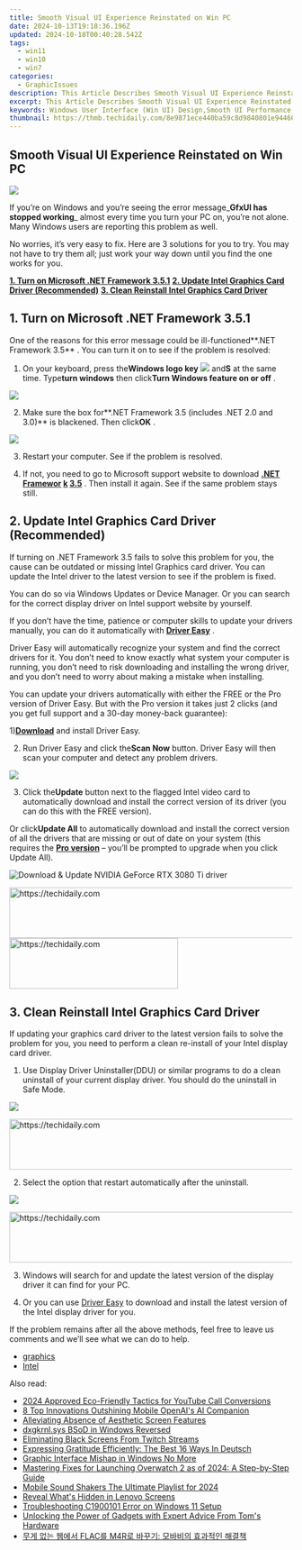 ```yaml
---
title: Smooth Visual UI Experience Reinstated on Win PC
date: 2024-10-13T19:18:36.196Z
updated: 2024-10-18T00:40:28.542Z
tags:
  - win11
  - win10
  - win7
categories:
  - GraphicIssues
description: This Article Describes Smooth Visual UI Experience Reinstated on Win PC
excerpt: This Article Describes Smooth Visual UI Experience Reinstated on Win PC
keywords: Windows User Interface (Win UI) Design,Smooth UI Performance,Visual UX Optimization for WinPC,Enhanced User Interface Experience (WinPC),Improved WinPC Visual Interaction,Streamlined UI for Win Users,Optimized Visual Interface in Win OS
thumbnail: https://thmb.techidaily.com/8e9871ece440ba59c8d9840801e94460c09fbc87b2b6db176deafe8f63af7277.jpg
---
```


## Smooth Visual UI Experience Reinstated on Win PC

![](https://images.drivereasy.com/wp-content/uploads/2017/09/img_59bf717106584.jpg)

 If you’re on Windows and you’re seeing the error message_**GfxUI has stopped working**_ almost every time you turn your PC on, you’re not alone. Many Windows users are reporting this problem as well.

 No worries, it’s very easy to fix. Here are 3 solutions for you to try. You may not have to try them all; just work your way down until you find the one works for you.

**[1\. Turn on Microsoft .NET Framework 3.5.1](#m1)**
[**2. Update Intel Graphics Card Driver (Recommended)**](#m2)
[**3. Clean Reinstall Intel Graphics Card Driver**](#m3)

## 1\. Turn on Microsoft .NET Framework 3.5.1

 One of the reasons for this error message could be ill-functioned**.NET Framework 3.5** . You can turn it on to see if the problem is resolved:

 1) On your keyboard, press the**Windows logo key** ![](https://images.drivereasy.com/wp-content/uploads/2017/09/img_59bf762c2349f.png) and**S** at the same time. Type**turn windows** then click**Turn Windows feature on or off** .

![](https://images.drivereasy.com/wp-content/uploads/2017/09/img_59bf76d237132.png)

 2) Make sure the box for**.NET Framework 3.5 (includes .NET 2.0 and 3.0)** is blackened. Then click**OK** .

![](https://images.drivereasy.com/wp-content/uploads/2017/09/img_59bf76e62b5aa.png)

3) Restart your computer. See if the problem is resolved.

4) If not, you need to go to Microsoft support website to download **[.NET Framewor](https://www.microsoft.com/en-us/download/details.aspx?id=21) [k](https://www.microsoft.com/en-us/download/details.aspx?id=21) [3.5](https://www.microsoft.com/en-us/download/details.aspx?id=21)** [](https://www.microsoft.com/en-us/download/details.aspx?id=21) . Then install it again. See if the same problem stays still.

## 2\. Update Intel Graphics Card Driver (Recommended)

 If turning on .NET Framework 3.5 fails to solve this problem for you, the cause can be outdated or missing Intel Graphics card driver. You can update the Intel driver to the latest version to see if the problem is fixed.

 You can do so via Windows Updates or Device Manager. Or you can search for the correct display driver on Intel support website by yourself.

 If you don’t have the time, patience or computer skills to update your drivers manually, you can do it automatically with [**Driver Easy**](https://tools.techidaily.com/drivereasy/download/) .

 Driver Easy will automatically recognize your system and find the correct drivers for it. You don’t need to know exactly what system your computer is running, you don’t need to risk downloading and installing the wrong driver, and you don’t need to worry about making a mistake when installing.

 You can update your drivers automatically with either the FREE or the Pro version of Driver Easy. But with the Pro version it takes just 2 clicks (and you get full support and a 30-day money-back guarantee):

 1)[**Download**](https://tools.techidaily.com/drivereasy/download/) and install Driver Easy.

 2) Run Driver Easy and click the**Scan Now** button. Driver Easy will then scan your computer and detect any problem drivers.

![](https://images.drivereasy.com/wp-content/uploads/2022/09/de-scan-now.jpg)

 3) Click the**Update** button next to the flagged Intel video card to automatically download and install the correct version of its driver (you can do this with the FREE version).

 Or click**Update All** to automatically download and install the correct version of all the drivers that are missing or out of date on your system (this requires the [**Pro version**](https://tools.techidaily.com/drivereasy/download/) – you’ll be prompted to upgrade when you click Update All).

![Download & Update NVIDIA GeForce RTX 3080 Ti driver](https://images.drivereasy.com/wp-content/uploads/2021/06/Download-Update-NVIDIA-GeForce-RTX-3080-Ti-driver-1200x900.jpg)

<!-- affiliate ads begin -->
<a href="https://aligracehair.sjv.io/c/5597632/1918719/19272" target="_top" id="1918719">
  <img src="//a.impactradius-go.com/display-ad/19272-1918719" border="0" alt="https://techidaily.com" width="728" height="90"/>
</a>
<img height="0" width="0" src="https://aligracehair.sjv.io/i/5597632/1918719/19272" style="position:absolute;visibility:hidden;" border="0" />
<!-- affiliate ads end -->

<!-- affiliate ads begin -->
<a href="https://aidotcom.pxf.io/c/5597632/2129042/19576" target="_top" id="2129042">
  <img src="//a.impactradius-go.com/display-ad/19576-2129042" border="0" alt="https://techidaily.com" width="300" height="90"/>
</a>
<img height="0" width="0" src="https://aidotcom.pxf.io/i/5597632/2129042/19576" style="position:absolute;visibility:hidden;" border="0" />
<!-- affiliate ads end -->

## 3\. Clean Reinstall Intel Graphics Card Driver

 If updating your graphics card driver to the latest version fails to solve the problem for you, you need to perform a clean re-install of your Intel display card driver.

 1) Use Display Driver Uninstaller(DDU) or similar programs to do a clean uninstall of your current display driver. You should do the uninstall in Safe Mode.

![](https://images.drivereasy.com/wp-content/uploads/2017/09/img_59bf7edc3173f.png)

<!-- affiliate ads begin -->
<a href="https://unicoeye.pxf.io/c/5597632/2134244/18498" target="_top" id="2134244">
  <img src="//a.impactradius-go.com/display-ad/18498-2134244" border="0" alt="https://techidaily.com" width="728" height="90"/>
</a>
<img height="0" width="0" src="https://unicoeye.pxf.io/i/5597632/2134244/18498" style="position:absolute;visibility:hidden;" border="0" />
<!-- affiliate ads end -->

 2) Select the option that restart automatically after the uninstall.

![](https://images.drivereasy.com/wp-content/uploads/2017/09/img_59bf7eca87f6f.jpg)

<!-- affiliate ads begin -->
<a href="https://appsumo.8odi.net/c/5597632/2151866/7443" target="_top" id="2151866">
  <img src="//a.impactradius-go.com/display-ad/7443-2151866" border="0" alt="https://techidaily.com" width="728" height="90"/>
</a>
<img height="0" width="0" src="https://appsumo.8odi.net/i/5597632/2151866/7443" style="position:absolute;visibility:hidden;" border="0" />
<!-- affiliate ads end -->

 3) Windows will search for and update the latest version of the display driver it can find for your PC.

 4) Or you can use [Driver Easy](https://tools.techidaily.com/drivereasy/download/) to download and install the latest version of the Intel display driver for you.

 If the problem remains after all the above methods, feel free to leave us comments and we’ll see what we can do to help.

* [graphics](https://tools.techidaily.com/drivereasy/download/)
* [Intel](https://tools.techidaily.com/drivereasy/download/)

<ins class="adsbygoogle"
     style="display:block"
     data-ad-format="autorelaxed"
     data-ad-client="ca-pub-7571918770474297"
     data-ad-slot="1223367746"></ins>

<ins class="adsbygoogle"
     style="display:block"
     data-ad-client="ca-pub-7571918770474297"
     data-ad-slot="8358498916"
     data-ad-format="auto"
     data-full-width-responsive="true"></ins>

<span class="atpl-alsoreadstyle">Also read:</span>
<div><ul>
<li><a href="https://youtube-clips.techidaily.com/2024-approved-eco-friendly-tactics-for-youtube-call-conversions/"><u>2024 Approved Eco-Friendly Tactics for YouTube Call Conversions</u></a></li>
<li><a href="https://tech-savvy.techidaily.com/8-top-innovations-outshining-mobile-openais-ai-companion/"><u>8 Top Innovations Outshining Mobile OpenAI's AI Companion</u></a></li>
<li><a href="https://graphic-issues.techidaily.com/alleviating-absence-of-aesthetic-screen-features/"><u>Alleviating Absence of Aesthetic Screen Features</u></a></li>
<li><a href="https://graphic-issues.techidaily.com/dxgkrnlsys-bsod-in-windows-reversed/"><u>dxgkrnl.sys BSoD in Windows Reversed</u></a></li>
<li><a href="https://graphic-issues.techidaily.com/eliminating-black-screens-from-twitch-streams/"><u>Eliminating Black Screens From Twitch Streams</u></a></li>
<li><a href="https://mondly-stories.techidaily.com/expressing-gratitude-efficiently-the-best-16-ways-in-deutsch/"><u>Expressing Gratitude Efficiently: The Best 16 Ways In Deutsch</u></a></li>
<li><a href="https://graphic-issues.techidaily.com/graphic-interface-mishap-in-windows-no-more/"><u>Graphic Interface Mishap in Windows No More</u></a></li>
<li><a href="https://win-blog.techidaily.com/mastering-fixes-for-launching-overwatch-2-as-of-2024-a-step-by-step-guide/"><u>Mastering Fixes for Launching Overwatch 2 as of 2024: A Step-by-Step Guide</u></a></li>
<li><a href="https://youtube-help.techidaily.com/mobile-sound-shakers-the-ultimate-playlist-for-2024/"><u>Mobile Sound Shakers The Ultimate Playlist for 2024</u></a></li>
<li><a href="https://graphic-issues.techidaily.com/reveal-whats-hidden-in-lenovo-screens/"><u>Reveal What's Hidden in Lenovo Screens</u></a></li>
<li><a href="https://graphic-issues.techidaily.com/troubleshooting-c1900101-error-on-windows-11-setup/"><u>Troubleshooting C1900101 Error on Windows 11 Setup</u></a></li>
<li><a href="https://hardware-help.techidaily.com/unlocking-the-power-of-gadgets-with-expert-advice-from-toms-hardware/"><u>Unlocking the Power of Gadgets with Expert Advice From Tom's Hardware</u></a></li>
<li><a href="https://solve-news.techidaily.com/flac-m4r/"><u>무게 없는 웹에서 FLAC를 M4R로 바꾸기: 모바비의 효과적인 해결책</u></a></li>
</ul></div>

